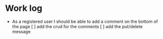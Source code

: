 # Work log

- As a registered user I should be able to add a comment on the bottom of the page
  [ ] add the crud for the comments
  [ ] add the put/delete message